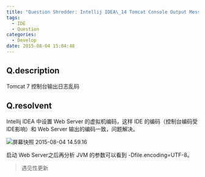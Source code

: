```yaml
---
title: "Question Shredder: Intellij IDEA\_14 Tomcat Console Output Messy Code"
tags:
  - IDE
  - Question
categories:
  - Develop
date: 2015-08-04 15:04:48
---
```


## Q.description
Tomcat 7 控制台输出日志乱码

## Q.resolvent
Intellij IDEA 中设置 Web Server 的虚拟机编码，这样 IDE 的编码（控制台编码受IDE影响）和 Web Server 输出的编码一致，问题解决。

<!-- more -->

![屏幕快照 2015-08-04 14.59.16](http://7xkj8o.com1.z0.glb.clouddn.com/wp-content/uploads/2015/08/屏幕快照-2015-08-04-14.59.16-632x252.png)

启动 Web Server之后再分析 JVM 的参数可以看到 -Dfile.encoding=UTF-8。

> 遇见性更新
